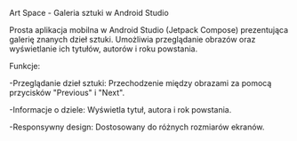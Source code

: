 Art Space - Galeria sztuki w Android Studio

Prosta aplikacja mobilna w Android Studio (Jetpack Compose) prezentująca galerię znanych dzieł sztuki. Umożliwia przeglądanie obrazów oraz wyświetlanie ich tytułów, autorów i roku powstania.

Funkcje:

-Przeglądanie dzieł sztuki: Przechodzenie między obrazami za pomocą przycisków "Previous" i "Next".

-Informacje o dziele: Wyświetla tytuł, autora i rok powstania.

-Responsywny design: Dostosowany do różnych rozmiarów ekranów.

